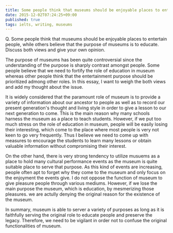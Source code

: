 ```yaml
---
title: Some people think that museums should be enjoyable places to entertain people, while others believe that the purpose of museums is to educate.
date: 2015-12-02T07:24:25+09:00
published: true
tags: ielts, writing, museums
---
```



Q. Some people think that museums should be enjoyable places to entertain people, while others believe that the purpose of museums is to educate.
Discuss both views and give your own opinion.

The purpose of museums has been quite controversial since the understanding of the purpose is sharply contrast amongst people. Some people believe that we need to fortify the role of education in museum whereas other people think that the entertainment purpose should be prioritized admong other roles. In this essay, I want to weigh the both views and add my thought about the issue.

It is widely considered that the paramount role of museum is to provide a variety of information about our ancestor to people as well as to record our present generation's thought and living style in order to give a lesson to our next generation to come. This is the main reason why many schools harness the museum as a place to teach students. However, if we put too much stress on the role of education in museum, people will be easily losing their interesting, which come to the place where most people is very not keen to go very frequently. Thus I believe we need to come up with measures to encourage the students to learn many lessons or obtain valuable information without compromising their interest.

On the other hand, there is very strong tendency to utilize musuems as a place to hold many cultural performance events as the museum is quite suitable place to serve that purpose. As this kind of events are increasing, people often apt to forget why they come to the museum and only focus on the enjoyment the events give. I do not oppose the function of museum to give pleasure people through various mediums. However, if we lose the main purpose the museum, which is education, by mesmerizing those pleasures. we are actully denying the original reason for the existence of the museum.

In summary, museum is able to server a variety of purposes as long as it is faithfully serving the original role to educate people and preserve the legacy. Therefore, we need to be vigilant in order not to confuse the original functionalities of museum.
